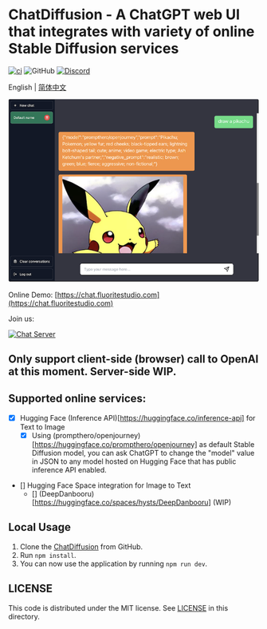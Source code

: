 # ChatDiffusion - A ChatGPT web UI that integrates with variety of online Stable Diffusion services

[![ci](https://github.com/prompt-engineering/chat-diffusion/actions/workflows/ci.yml/badge.svg)](https://github.com/prompt-engineering/chat-diffusion/actions/workflows/ci.yml)
![GitHub](https://img.shields.io/github/license/prompt-engineering/chat-diffusion)
[![Discord](https://img.shields.io/discord/1082563233593966612)](https://discord.gg/FSWXq4DmEj)

English | [简体中文](./README.zh-CN.md)

![Screenshot](https://raw.githubusercontent.com/tianweiliu/.github/main/chatdiffusion.png)

Online Demo: [https://chat.fluoritestudio.com](https://chat.fluoritestudio.com)

Join us:

[![Chat Server](https://img.shields.io/badge/chat-discord-7289da.svg)](https://discord.gg/FSWXq4DmEj)

## Only support client-side (browser) call to OpenAI at this moment. Server-side WIP.

## Supported online services:
- [x] Hugging Face (Inference API)[https://huggingface.co/inference-api] for Text to Image
  - [x] Using (prompthero/openjourney)[https://huggingface.co/prompthero/openjourney] as default Stable Diffusion model, you can ask ChatGPT to change the "model" value in JSON to any model hosted on Hugging Face that has public inference API enabled.
- [] Hugging Face Space integration for Image to Text
  - [] (DeepDanbooru)[https://huggingface.co/spaces/hysts/DeepDanbooru] (WIP)

## Local Usage

1.  Clone the [ChatDiffusion](https://github.com/prompt-engineering/chat-diffusion) from GitHub.
2.  Run `npm install`.
3.  You can now use the application by running `npm run dev`.

## LICENSE

This code is distributed under the MIT license. See [LICENSE](./LICENSE) in this directory.
